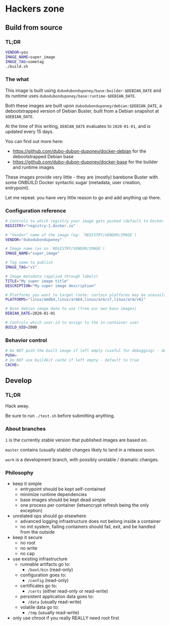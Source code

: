 # Hackers zone

## Build from source

### TL;DR

```bash
VENDOR=you
IMAGE_NAME=super_image
IMAGE_TAG=sometag
./build.sh
```

### The what

This image is built using `dubodubonduponey/base:builder-$DEBIAN_DATE` and its runtime uses `dubodubonduponey/base:runtime-$DEBIAN_DATE`.

Both these images are built upon `dubodubonduponey/debian:$DEBIAN_DATE`, a debootstrapped version of Debian Buster, built from a Debian snapshot at `$DEBIAN_DATE`.

At the time of this writing, `DEBIAN_DATE` evaluates to `2020-01-01`, and is updated every 15 days.

You can find out more here:

 * https://github.com/dubo-dubon-duponey/docker-debian for the debootstrapped Debian base
 * https://github.com/dubo-dubon-duponey/docker-base for the builder and runtime images

These images provide very little - they are (mostly) barebone Buster with some ONBUILD
Docker syntactic sugar (metadata, user creation, entrypoint).

Let me repeat: you have very little reason to go and add anything up there.

### Configuration reference

```bash
# Controls to which registry your image gets pushed (default to Docker Hub if left unspecified)
REGISTRY="registry-1.docker.io"

# "Vendor" name of the image (eg: `REGISTRY/VENDOR/IMAGE`)
VENDOR="dubodubonduponey"

# Image name (as in `REGISTRY/VENDOR/IMAGE`)
IMAGE_NAME="super_image"

# Tag name to publish
IMAGE_TAG="v1"

# Image metadata (applied through labels)
TITLE="My super image title"
DESCRIPTION="My super image description"

# Platforms you want to target (note: certain platforms may be unavailable for the underlying software)
PLATFORMS="linux/amd64,linux/arm64,linux/arm/v7,linux/arm/v6}"

# Base debian image date to use (from our own base images)
DEBIAN_DATE=2020-01-01

# Controls which user-id to assign to the in-container user
BUILD_UID=2000
```

### Behavior control

```bash
# Do NOT push the built image if left empty (useful for debugging) - default to true
PUSH=
# Do NOT use buildkit cache if left empty - default to true
CACHE=

```

## Develop

### TL;DR

Hack away.

Be sure to run `./test.sh` before submitting anything.

### About branches

`1` is the currently stable version that published images are based on.

`master` contains (usually stable) changes likely to land in a release soon.

`work` is a development branch, with possibly unstable / dramatic changes.

### Philosophy

 * keep it simple
    * entrypoint should be kept self-contained
    * minimize runtime dependencies
    * base images should be kept dead simple
    * one process per container (letsencrypt refresh being the only exception)
 * unrelated ops should go elsewhere
    * advanced logging infrastructure does not belong inside a container
    * no init system, failing containers should fail, exit, and be handled from the outside
 * keep it secure
    * no root
    * no write
    * no cap
 * use existing infrastructure
    * runnable artifacts go to:
        * `/boot/bin` (read-only)
    * configuration goes to:
        * `/config` (read-only)
    * certificates go to:
        * `/certs` (either read-only or read-write)
    * persistent application data goes to:
        * `/data` (usually read-write)
    * volatile data go to:
        * `/tmp` (usually read-write)
 * only use chroot if you really REALLY need root first
